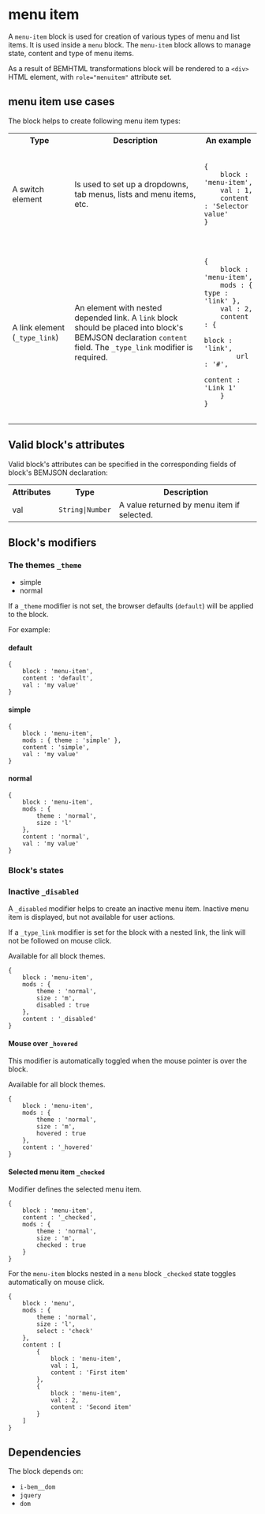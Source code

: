 # menu item

A `menu-item` block is used for creation of various types of menu and list items. It is used inside a `menu` block. The `menu-item` block allows to manage state, content and type of menu items.

As a result of BEMHTML transformations block will be rendered to a `<div>` HTML element, with `role="menuitem"` attribute set.


## menu item use cases

The block helps to create following menu item types:

<table>
    <tr>
        <th>Type</th>
        <th>Description</th>
        <th>An example</th>
    </tr>
    <tr>
        <td>A switch element</td>
        <td>Is used to set up a dropdowns, tab menus, lists and menu items, etc.</td>
        <td>
            <pre><code>
{
    block : 'menu-item',
    val : 1,
    content : 'Selector value'
}
            </code></pre>
        </td>
    <tr>
        <td>A link element (<code>_type_link</code>)</td>
        <td>An element with nested depended link. A <code>link</code> block should be placed into block's BEMJSON declaration <code>content</code> field. The <code>_type_link</code> modifier is required.
        </td>
        <td>
            <pre><code>
{
    block : 'menu-item',
    mods : { type : 'link' },
    val : 2,
    content : {
        block : 'link',
        url : '#',
        content : 'Link 1'
    }
}
            </code></pre>
        </td>
    </tr>
</table>


## Valid block's attributes

Valid block's attributes can be specified in the corresponding fields of block's BEMJSON declaration:

<table>
    <tr>
        <th align="center">Attributes</th>
        <th align="center">Type</th>
        <th align="center">Description</th>
    </tr>
    <tr>
        <td>val</td>
        <td><code>String|Number</code></td>
        <td>A value returned by menu item if selected.</td>
    </tr>
</table>

## Block's modifiers

### The themes `_theme`

 * simple
 * normal

If a `_theme` modifier is not set, the browser defaults (`default`) will be applied to the block.

For example:

#### default

```bemjson
{
    block : 'menu-item',
    content : 'default',
    val : 'my value'
}
```

#### simple

```bemjson
{
    block : 'menu-item',
    mods : { theme : 'simple' },
    content : 'simple',
    val : 'my value'
}
```

#### normal

```bemjson
{
    block : 'menu-item',
    mods : { 
        theme : 'normal', 
        size : 'l'
    },
    content : 'normal',
    val : 'my value'
}
```


### Block's states

### Inactive `_disabled`

A `_disabled` modifier helps to create an inactive menu item. Inactive menu item is displayed, but not available for user actions.  

If a `_type_link` modifier is set for the block with a nested link, the link will not be followed on mouse click.

Available for all block themes.

```bemjson
{
    block : 'menu-item',
    mods : { 
        theme : 'normal', 
        size : 'm', 
        disabled : true 
    },
    content : '_disabled'
}
```
    

#### Mouse over `_hovered`

This modifier is automatically toggled when the mouse pointer is over the block. 

Available for all block themes.

```bemjson
{
    block : 'menu-item',
    mods : { 
        theme : 'normal', 
        size : 'm', 
        hovered : true 
    },
    content : '_hovered'
}
```


#### Selected menu item `_checked`

Modifier defines the selected menu item.

```bemjson
{
    block : 'menu-item',
    content : '_checked',
    mods : { 
        theme : 'normal', 
        size : 'm', 
        checked : true 
    }
}
```


For the `menu-item` blocks nested in a `menu` block `_checked` state toggles automatically on mouse click. 

```bemjson
{
    block : 'menu',
    mods : { 
        theme : 'normal', 
        size : 'l',
        select : 'check'
    },
    content : [
        {
            block : 'menu-item',
            val : 1,
            content : 'First item'
        },
        {
            block : 'menu-item',
            val : 2,
            content : 'Second item'
        }
    ]
}
```

## Dependencies

The block depends on:

* `i-bem__dom `
* `jquery`
* `dom`
